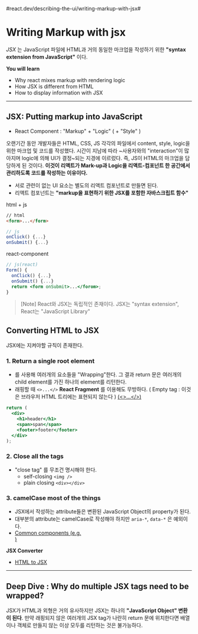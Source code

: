 #react.dev/describing-the-ui/writing-markup-with-jsx#
# Writing Markup with jsx
*JSX* 는 JavaScript 파일에 HTML과 거의 동일한 마크업을 작성하기 위한 **"syntax extension from JavaScript"** 이다.

**You will learn**
- Why react mixes markup with rendering logic
- How JSX is different from HTML
- How to display information with JSX

---
## JSX: Putting markup into JavaScript
- React Component : "Markup" + "Logic" ( + "Style" )

오랜기간 동안 개발자들은 HTML, CSS, JS 각각의 파일에서 content, style, logic을 위한 마크업 및 코드를 작성했다. 시간이 지남에 따라 ~사용자와의 "interaction"이 많아지며 logic에 의해 UI가 결정~되는 지경에 이르렀다. 즉, JS이 HTML의 마크업을 담당하게 된 것이다. **이것이 리액트가 Mark-up과 Logic을 리액트-컴포넌트 한 공간에서 관리하도록 코드를 작성하는 이유이다.**
- 서로 관련이 없는 UI 요소는 별도의 리액트 컴포넌트로 만들면 된다.
- 리액트 컴포넌트는 **"markup을 표현하기 위한 JSX를 포함한 자바스크립트 함수"**

html + js
```html
// html
<form>...</form>
```
```js
// js
onClick() {...}
onSubmit() {...}
```
react-component
```jsx
// js(react)
Form() {
  onClick() {...}
  onSubmit() {...}
  return <form onSubmit>...</forom>;
}
```

> [Note] React와 JSX는 독립적인 존재이다. JSX는 "syntax extension", React는 "JavaScript Library"

## Converting HTML to JSX
JSX에는 지켜야할 규칙이 존재한다.

### 1. Return a single root element
- <div>를 사용해 여러개의 요소들을 "Wrapping"한다. 그 결과 return 문은 여러개의 child element를 가진 하나의 element를 리턴한다.
- 래핑할 때 `<>...</>` **React Fragment** 를 이용해도 무방하다. ( Empty tag : 이것은 브라우저 HTML 트리에는 표현되지 않는다 ) [<Fragment> \(<>...</>\)](https://react.dev/reference/react/Fragment)
```jsx
return (
  <div>
    <h1>header</h1>
    <span>span</span>
    <footer>footer</footer>
  </div>
);
```

### 2. Close all the tags
- "close tag" 를 무조건 명시해야 한다.
  - self-closing `<img />`
  - plain closing `<div></div>`

### 3. camelCase most of the things
- JSX에서 작성하는 attribute들은 변환된 JavaScript Object의 property가 된다.
- 대부분의 attribute는 camelCase로 작성해야 하지만 `aria-*`, `data-*` 은 예외이다.
- [Common components \(e.g. <div>\)](https://react.dev/reference/react-dom/components/common)

**JSX Converter**
- [HTML to JSX](https://transform.tools/html-to-jsx)
---
## Deep Dive : Why do multiple JSX tags need to be wrapped?
JSX가 HTML과 외형은 거의 유사하지만 JSX는 하나의 **"JavaScript Object" 변환이 된다**. 만약 래핑되지 않은 여러개의 JSX tag가 나란히 return 문에 위치한다면 배열이나 객체로 만들지 않는 이상 모두를 리턴하는 것은 불가능하다.